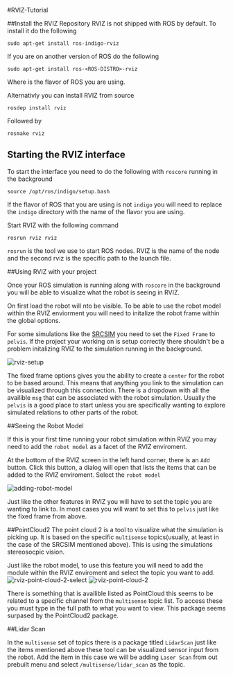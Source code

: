 #RVIZ-Tutorial

##Install the RVIZ Repository
RVIZ is not shipped with ROS by default. 
To install it do the following

```sudo apt-get install ros-indigo-rviz```

If you are on another version of ROS do the following

```sudo apt-get install ros-<ROS-DISTRO>-rviz```

Where <ROS-DISTRO> is the flavor of ROS you are using.

Alternativly you can install RVIZ from source

```rosdep install rviz```

Followed by

```rosmake rviz```

## Starting the RVIZ interface

To start the interface you need to do the following with `roscore` running in the background

```source /opt/ros/indigo/setup.bash```

If the flavor of ROS that you are using is not `indigo` you will need to replace the `indigo` directory with the name of the flavor you are using.

Start RVIZ with the following command

```rosrun rviz rviz```

`rosrun` is the tool we use to start ROS nodes. RVIZ is the name of the node and the second rviz is the specific path to the launch file.


##Using RVIZ with your project

Once your ROS simulation is running along with `roscore` in the background you will be able to visualize what the robot is seeing in RVIZ.

On first load the robot will nto be visible. To be able to use the robot model within the RVIZ enviorment you will need to initalize the robot frame within the global options.

For some simulations like the [SRCSIM](https://bitbucket.org/osrf/srcsim) you need to set the `Fixed Frame` to `pelvis`. If the project your working on is setup correctly there shouldn't be a problem initalizing RVIZ to the simulation running in the background.

![rviz-setup](img/rviz-fixed-frame.png)

The fixed frame options gives you the ability to create a `center` for the robot to be based around. This means that anything you link to the simulation can be visualized through this connection. There is a dropdown with all the availible `msg` that can be associated with the robot simulation. Usually the `pelvis` is a good place to start unless you are specifically wanting to explore simulated relations to other parts of the robot. 

##Seeing the Robot Model

If this is your first time running your robot simulation within RVIZ you may need to add the `robot model` as a facet of the RVIZ enviroment.

At the bottom of the RVIZ screen in the left hand corner, there is an `Add` button. Click this button, a dialog will open that lists the items that can be added to the RVIZ enviroment. Select the `robot model`

![adding-robot-model](img/add-robot-model.png)

Just like the other features in RVIZ you will have to set the topic you are wanting to link to. In most cases you will want to set this to `pelvis` just like the fixed frame from above.

##PointCloud2
The point cloud 2 is a tool to visualize what the simulation is picking up. It is based on the specific `multisense` topics(usually, at least in the case of the SRCSIM mentioned above). This is using the simulations stereosocpic vision.

Just like the robot model, to use this feature you will need to add the module within the RVIZ enviroment and select the topic you want to add.
![rviz-point-cloud-2-select](img/rviz-point-cloud-2-setup.png)
![rviz-point-cloud-2](img/rviz-point-cloud-2.png)

There is something that is availible listed as PointCloud this seems to be related to a specific channel from the `multisense` topic list. To access these you must type in the full path to what you want to view. This package seems surpased by the PointCloud2 package.

##Lidar Scan

In the `multisense` set of topics there is a package titled `LidarScan` just like the items mentioned above these tool can be visualized sensor input from the robot. Add the item in this case we will be adding `Laser Scan` from out prebuilt menu and select `/multisense/lidar_scan` as the topic. 
